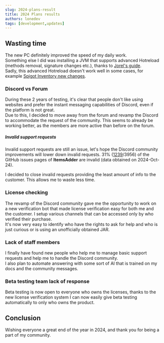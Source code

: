 ```yaml
---
slug: 2024-plans-result
title: 2024 Plans results
authors: lonedev
tags: [development,updates]
---
```


<!--truncate-->

## Wasting time

The new PC definitely improved the speed of my daily work.<br/>
Something else I did was installing a JVM that supports advanced Hotreload (methods removal, signature changes etc.), thanks to [Jorel's guide](https://blog.jorel.dev/posts/Hotswappable-Spigot-Plugins/).<br/>
Sadly, this advanced Hotreload doesn't work well in some cases, for example [Spigot Inventory new changes](https://www.spigotmc.org/threads/inventoryview-changed-to-interface-backwards-compatibility.651754/#post-4743652).

### Discord vs Forum

During these 2 years of testing, it's clear that people don't like using websites and prefer the instant messaging capabilities of Discord, even if the platform is not great.<br/>
Due to this, I decided to move away from the forum and revamp the Discord to accommodate the request of the community. This seems to already be working better, as the members are more active than before on the forum.

##### Invalid support requests

Invalid support requests are still an issue, let's hope the Discord community improvements will lower down invalid requests.
31% ([1239](https://github.com/PluginBugs/Issues-ItemsAdder/issues?q=label%3A%22verdict%3A+invalid%22%2C%22verdict%3A+can%27t+reproduce%22%2C%22outdated%3A+server%22%2C%22outdated%3A+dependency%22%2C%22outdated%3A+plugin%22%2C%22outdated%3A+client%22%2C%22status%3A+need+more+info%22%2C%22verdict%3A+can%27t+reproduce%22%2C%22verdict%3A+misconfigured%22+)/3956) of the GitHub issues pages of **ItemsAdder** are invalid (data obtained on 2024-Oct-24).<br />

I decided to close invalid requests providing the least amount of info to the customer. This allows me to waste less time.

### License checking

The revamp of the Discord community gave me the opportunity to work on a new verification bot that made license verification easy for both me and the customer. I setup various channels that can be accessed only by who verified their purchase.<br/>
It's now very easy to identify who have the rights to ask for help and who is just curious or is using an unofficially obtained JAR.

### Lack of staff members

I finally have found new people who help me to manage basic support requests and help me to handle the Discord community.<br/>
I also plan to automate answering with some sort of AI that is trained on my docs and the community messages.

### Beta testing team lack of response

Beta testing is now open to everyone who owns the licenses, thanks to the new license verification system I can now easily give beta testing automatically to only who owns the product.

## Conclusion

Wishing everyone a great end of the year in 2024, and thank you for being a part of my community.